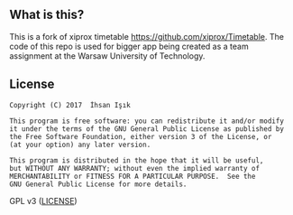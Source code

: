 ## What is this?
This is a fork of xiprox timetable https://github.com/xiprox/Timetable.
The code of this repo is used for bigger app being created as a team assignment at the Warsaw University of Technology.

## License
```
Copyright (C) 2017  İhsan Işık

This program is free software: you can redistribute it and/or modify
it under the terms of the GNU General Public License as published by
the Free Software Foundation, either version 3 of the License, or
(at your option) any later version.

This program is distributed in the hope that it will be useful,
but WITHOUT ANY WARRANTY; without even the implied warranty of
MERCHANTABILITY or FITNESS FOR A PARTICULAR PURPOSE.  See the
GNU General Public License for more details.
```
GPL v3 ([LICENSE](/LICENSE))
